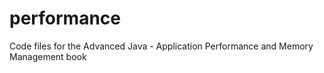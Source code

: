 # performance
Code files for the Advanced Java - Application Performance and Memory Management book
